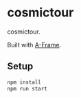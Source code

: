 # cosmictour

cosmictour.

Built with [A-Frame](https://aframe.io).

## Setup

```sh
npm install
npm run start
```
